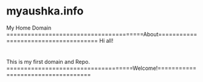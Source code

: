 # myaushka.info
My Home Domain
=======================================About=====================================
Hi all!
#
This is my first domain and Repo. 
====================================Welcome!===================================
